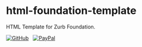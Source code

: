 # html-foundation-template

HTML Template for Zurb Foundation.

[![GitHub](https://srv-cdn.himpfen.io/badges/github/github-square-large.svg)](https://clicksrv.net/3L) &nbsp; [![PayPal](https://srv-cdn.himpfen.io/badges/buymeacoffee/buymeacoffee-square-large.svg)](https://clicksrv.net/3M)
